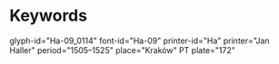 # Keywords
glyph-id="Ha-09_0114"
font-id="Ha-09"
printer-id="Ha"
printer="Jan Haller"
period="1505–1525"
place="Kraków"
PT plate="172"
